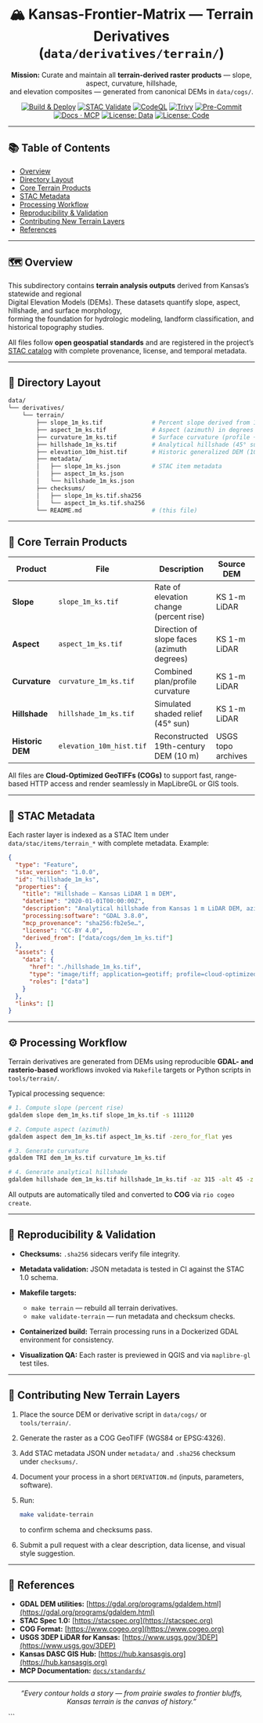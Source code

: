<div align="center">

# 🏔️ Kansas-Frontier-Matrix — Terrain Derivatives (`data/derivatives/terrain/`)

**Mission:** Curate and maintain all **terrain-derived raster products** — slope, aspect, curvature, hillshade,  
and elevation composites — generated from canonical DEMs in `data/cogs/`.

[![Build & Deploy](https://github.com/bartytime4life/Kansas-Frontier-Matrix/actions/workflows/site.yml/badge.svg)](../../../.github/workflows/site.yml)
[![STAC Validate](https://github.com/bartytime4life/Kansas-Frontier-Matrix/actions/workflows/stac-validate.yml/badge.svg)](../../../.github/workflows/stac-validate.yml)
[![CodeQL](https://github.com/bartytime4life/Kansas-Frontier-Matrix/actions/workflows/codeql.yml/badge.svg)](../../../.github/workflows/codeql.yml)
[![Trivy](https://github.com/bartytime4life/Kansas-Frontier-Matrix/actions/workflows/trivy.yml/badge.svg)](../../../.github/workflows/trivy.yml)
[![Pre-Commit](https://github.com/bartytime4life/Kansas-Frontier-Matrix/actions/workflows/pre-commit.yml/badge.svg)](../../../.github/workflows/pre-commit.yml)
[![Docs · MCP](https://img.shields.io/badge/Docs-MCP-blue)](../../../docs/)
[![License: Data](https://img.shields.io/badge/License-CC--BY%204.0-green)](../../../LICENSE)
[![License: Code](https://img.shields.io/badge/License-MIT-yellow)](../../../LICENSE)

</div>

---

## 📚 Table of Contents
- [Overview](#overview)
- [Directory Layout](#directory-layout)
- [Core Terrain Products](#core-terrain-products)
- [STAC Metadata](#stac-metadata)
- [Processing Workflow](#processing-workflow)
- [Reproducibility & Validation](#reproducibility--validation)
- [Contributing New Terrain Layers](#contributing-new-terrain-layers)
- [References](#references)

---

## 🗺️ Overview
This subdirectory contains **terrain analysis outputs** derived from Kansas’s statewide and regional  
Digital Elevation Models (DEMs). These datasets quantify slope, aspect, hillshade, and surface morphology,  
forming the foundation for hydrologic modeling, landform classification, and historical topography studies.

All files follow **open geospatial standards** and are registered in the project’s  
[STAC catalog](../../stac/) with complete provenance, license, and temporal metadata.

---

## 🧱 Directory Layout

```bash
data/
└── derivatives/
    └── terrain/
        ├── slope_1m_ks.tif              # Percent slope derived from 1-m LiDAR DEM
        ├── aspect_1m_ks.tif             # Aspect (azimuth) in degrees
        ├── curvature_1m_ks.tif          # Surface curvature (profile + plan)
        ├── hillshade_1m_ks.tif          # Analytical hillshade (45° sun angle)
        ├── elevation_10m_hist.tif       # Historic generalized DEM (10 m res)
        ├── metadata/
        │   ├── slope_1m_ks.json         # STAC item metadata
        │   ├── aspect_1m_ks.json
        │   └── hillshade_1m_ks.json
        ├── checksums/
        │   ├── slope_1m_ks.tif.sha256
        │   └── aspect_1m_ks.tif.sha256
        └── README.md                    # (this file)
````

---

## 🌄 Core Terrain Products

| Product          | File                     | Description                                | Source DEM         | Units    | Format        |
| ---------------- | ------------------------ | ------------------------------------------ | ------------------ | -------- | ------------- |
| **Slope**        | `slope_1m_ks.tif`        | Rate of elevation change (percent rise)    | KS 1-m LiDAR       | %        | GeoTIFF (COG) |
| **Aspect**       | `aspect_1m_ks.tif`       | Direction of slope faces (azimuth degrees) | KS 1-m LiDAR       | °        | GeoTIFF (COG) |
| **Curvature**    | `curvature_1m_ks.tif`    | Combined plan/profile curvature            | KS 1-m LiDAR       | unitless | GeoTIFF (COG) |
| **Hillshade**    | `hillshade_1m_ks.tif`    | Simulated shaded relief (45° sun)          | KS 1-m LiDAR       | DN 0–255 | GeoTIFF (COG) |
| **Historic DEM** | `elevation_10m_hist.tif` | Reconstructed 19th-century DEM (10 m)      | USGS topo archives | m        | GeoTIFF       |

All files are **Cloud-Optimized GeoTIFFs (COGs)** to support fast, range-based HTTP access and
render seamlessly in MapLibreGL or GIS tools.

---

## 🧩 STAC Metadata

Each raster layer is indexed as a STAC Item under `data/stac/items/terrain_*` with complete metadata.
Example:

```json
{
  "type": "Feature",
  "stac_version": "1.0.0",
  "id": "hillshade_1m_ks",
  "properties": {
    "title": "Hillshade – Kansas LiDAR 1 m DEM",
    "datetime": "2020-01-01T00:00:00Z",
    "description": "Analytical hillshade from Kansas 1 m LiDAR DEM, azimuth 315°, altitude 45°.",
    "processing:software": "GDAL 3.8.0",
    "mcp_provenance": "sha256:fb2e5e…",
    "license": "CC-BY 4.0",
    "derived_from": ["data/cogs/dem_1m_ks.tif"]
  },
  "assets": {
    "data": {
      "href": "./hillshade_1m_ks.tif",
      "type": "image/tiff; application=geotiff; profile=cloud-optimized",
      "roles": ["data"]
    }
  },
  "links": []
}
```

---

## ⚙️ Processing Workflow

Terrain derivatives are generated from DEMs using reproducible **GDAL- and rasterio-based** workflows
invoked via `Makefile` targets or Python scripts in `tools/terrain/`.

Typical processing sequence:

```bash
# 1. Compute slope (percent rise)
gdaldem slope dem_1m_ks.tif slope_1m_ks.tif -s 111120

# 2. Compute aspect (azimuth)
gdaldem aspect dem_1m_ks.tif aspect_1m_ks.tif -zero_for_flat yes

# 3. Generate curvature
gdaldem TRI dem_1m_ks.tif curvature_1m_ks.tif

# 4. Generate analytical hillshade
gdaldem hillshade dem_1m_ks.tif hillshade_1m_ks.tif -az 315 -alt 45 -z 1.0
```

All outputs are automatically tiled and converted to **COG** via `rio cogeo create`.

---

## 🔁 Reproducibility & Validation

* **Checksums:** `.sha256` sidecars verify file integrity.
* **Metadata validation:** JSON metadata is tested in CI against the STAC 1.0 schema.
* **Makefile targets:**

  * `make terrain` — rebuild all terrain derivatives.
  * `make validate-terrain` — run metadata and checksum checks.
* **Containerized build:** Terrain processing runs in a Dockerized GDAL environment for consistency.
* **Visualization QA:** Each raster is previewed in QGIS and via `maplibre-gl` test tiles.

---

## 🧠 Contributing New Terrain Layers

1. Place the source DEM or derivative script in `data/cogs/` or `tools/terrain/`.
2. Generate the raster as a COG GeoTIFF (WGS84 or EPSG:4326).
3. Add STAC metadata JSON under `metadata/` and `.sha256` checksum under `checksums/`.
4. Document your process in a short `DERIVATION.md` (inputs, parameters, software).
5. Run:

   ```bash
   make validate-terrain
   ```

   to confirm schema and checksums pass.
6. Submit a pull request with a clear description, data license, and visual style suggestion.

---

## 📖 References

* **GDAL DEM utilities:** [https://gdal.org/programs/gdaldem.html](https://gdal.org/programs/gdaldem.html)
* **STAC Spec 1.0:** [https://stacspec.org](https://stacspec.org)
* **COG Format:** [https://www.cogeo.org](https://www.cogeo.org)
* **USGS 3DEP LiDAR for Kansas:** [https://www.usgs.gov/3DEP](https://www.usgs.gov/3DEP)
* **Kansas DASC GIS Hub:** [https://hub.kansasgis.org](https://hub.kansasgis.org)
* **MCP Documentation:** [`docs/standards/`](../../../docs/standards/)

---

<div align="center">

*“Every contour holds a story — from prairie swales to frontier bluffs, Kansas terrain is the canvas of history.”*

</div>
```
